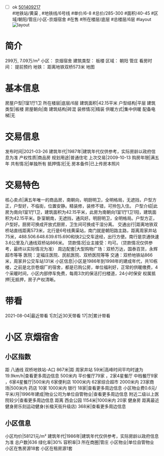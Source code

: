 - [ ] ok [501409217](https://bj.5i5j.com/ershoufang/501409217.html)  
 #地铁站/黄渠 ,  #地铁线/6号线
#单价/6-8 #总价/285-300 #面积/40-45   #区域/朝阳/管庄/小区-京烟宿舍 #在售 #所在楼层/底层 #总楼层/6层 #layout 
![layout](http://image2a.5i5j.com/bdir/layout/530586.jpg_P5.jpg) 
# 简介 
 299万,  7.09万/m² 
小区： 京烟宿舍
建筑类型： 板楼
区域： 朝阳 管庄
看房时间： 提前预约
地铁： 距离地铁双桥573米 地图
# 基本信息 
 房屋户型|1室1厅1卫
所在楼层|底层/6层
建筑面积|42.15平米
户型结构|平层
建筑类型|板楼
房屋朝向|南
建筑结构|砖混
装修情况|精装
供暖方式|集中供暖
配备电梯|无
# 交易信息 
 发布时间|2021-03-26
建筑年代|1987年|建筑年代仅供参考，实际房龄以政府信息为准
产权性质|商品房
规划用途|普通住宅
上次交易|2009-10-13
购房年限|满五年
共有情况|单独所有
抵押情况|无
房本备件|已上传房本照片
# 交易特色 
 核心卖点|满五年唯一的商品房，南朝向，明厨明卫，全明格局，无遮挡，户型方正，户型好，不临街，位置安静。精装修，装修不错，可拎包入住。
户型介绍|此房为南向1室1厅1卫，建筑面积为42.15平米，此房为南朝向1室1厅1卫1阳，建筑面积为42.15平米。卧室朝南，无遮挡，通风好。明厨明卫，全明格局。户型方正，户型好。厨房可换成开放式厨房，卫生间可换成干湿分离。
交通出行|距离地铁双桥站直线距离573米，北行是6号线黄渠站，南门就是朝阳路主路，距离周家井站75米，488.506.648.639.615.690和快2公交车途经，出行方便。南行是京通快速3.6公里及八通线双桥站866米。
贷款情况|业主接受：均可。（贷款情况仅供参考，最终以实际情况为准）
周边配套|大型购物广场：双桥万达，国泰百货，永辉超市等等
医院：定福庄医院、民航医院、双桥医院等等
交通：双桥地铁站866米，周家井公交车站131米
小区信息|小区是1986年到1998年的建成年代，共10栋楼，之前是北京卷烟厂的宿舍，都是已购公房，单位福利好，正常的供暖缴费，4个采暖时间，小区内部停车免费，每周3次的保洁打扫楼道，24小时保安
权属抵押|无抵押，房子产权清晰。
# 带看 
 2021-08-04|最近带看	 1|次|近30天带看	 17|次|累计带看
# 小区 京烟宿舍
## 小区指数 
 距 八通线 双桥地铁站-A口 867米|距 周家井站 59米|高峰时间平均时速为19.9km/h|查看更多周边信息
500米内 平价餐厅79家 ，2家4星餐厅
中档餐厅9家 ，6家4星餐厅|500米内 6家便利店
1000米内 62家综合超市
2000米内 23家商场|500米内 药店 10家
1000米内 银行 18家|查看更多周边信息
小区物业费0.6元/平米/月|1996年建成|物业公司为单位自管物业|查看更多周边信息
附近二级以上医院较少|查看更多周边信息
距离 西会公园 1154米|1000米内 20家 健身房
距离最近健身房乐刻运动健身(长楹天街升级店) 368米|查看更多周边信息
## 小区信息 
 小区均价|58121元/m²
建筑年代|1986年|建筑年代仅供参考，实际房龄以政府信息为准
总户数|636
绿化率|30%
容积率|3
所在商圈|管庄
小区物业|单位自管物业
小区在售房源18套
小区在租房源1套
